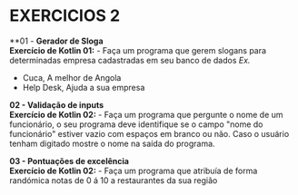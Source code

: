 # EXERCICIOS 2 #

**01 - **Gerador de Sloga**</br>
**Exercício de Kotlin 01:** - Faça um programa que gerem slogans para determinadas empresa cadastradas em seu banco de dados
*Ex.*

- Cuca, A melhor de Angola
- Help Desk, Ajuda a sua empresa

**02 - Validação de inputs**</br>
**Exercício de Kotlin 02:** - Faça um programa que pergunte o nome de um funcionário, o seu programa deve identifique se o campo "nome do funcionário" estiver vazio com espaços em branco ou não. Caso o usuário tenham digitado mostre o nome na saída do programa.

**03 - Pontuações de excelência**</br>
**Exercício de Kotlin 02:** - Faça um programa que atribuía de forma randómica notas de 0 á 10 a restaurantes da sua região

